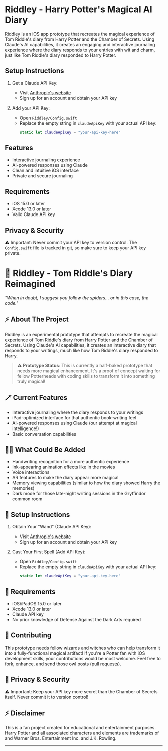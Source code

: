 # Riddley - Harry Potter's Magical AI Diary

Riddley is an iOS app prototype that recreates the magical experience of Tom Riddle's diary from Harry Potter and the Chamber of Secrets. Using Claude's AI capabilities, it creates an engaging and interactive journaling experience where the diary responds to your entries with wit and charm, just like Tom Riddle's diary responded to Harry Potter.

## Setup Instructions

1. Get a Claude API Key:
   - Visit [Anthropic's website](https://www.anthropic.com/)
   - Sign up for an account and obtain your API key
   
2. Add your API Key:
   - Open `Riddley/Config.swift`
   - Replace the empty string in `claudeApiKey` with your actual API key:
     ```swift
     static let claudeApiKey = "your-api-key-here"
     ```

## Features

- Interactive journaling experience
- AI-powered responses using Claude
- Clean and intuitive iOS interface
- Private and secure journaling

## Requirements

- iOS 15.0 or later
- Xcode 13.0 or later
- Valid Claude API key

## Privacy & Security

⚠️ Important: Never commit your API key to version control. The `Config.swift` file is tracked in git, so make sure to keep your API key private.

# 📔 Riddley - Tom Riddle's Diary Reimagined

*"When in doubt, I suggest you follow the spiders... or in this case, the code."* 

## ⚡️ About The Project

Riddley is an experimental prototype that attempts to recreate the magical experience of Tom Riddle's diary from Harry Potter and the Chamber of Secrets. Using Claude's AI capabilities, it creates an interactive diary that responds to your writings, much like how Tom Riddle's diary responded to Harry.

> **⚠️ Prototype Status**: This is currently a half-baked prototype that needs more magical enhancement. It's a proof of concept waiting for fellow Potterheads with coding skills to transform it into something truly magical!

## 🪄 Current Features

- Interactive journaling where the diary responds to your writings
- iPad-optimized interface for that authentic book-writing feel
- AI-powered responses using Claude (our attempt at magical intelligence!)
- Basic conversation capabilities

## 🧙‍♂️ What Could Be Added

- Handwriting recognition for a more authentic experience
- Ink-appearing animation effects like in the movies
- Voice interactions
- AR features to make the diary appear more magical
- Memory viewing capabilities (similar to how the diary showed Harry the memories)
- Dark mode for those late-night writing sessions in the Gryffindor common room

## 🚀 Setup Instructions

1. Obtain Your "Wand" (Claude API Key):
   - Visit [Anthropic's website](https://www.anthropic.com/)
   - Sign up for an account and obtain your API key
   
2. Cast Your First Spell (Add API Key):
   - Open `Riddley/Config.swift`
   - Replace the empty string in `claudeApiKey` with your actual API key:
     ```swift
     static let claudeApiKey = "your-api-key-here"
     ```

## 📱 Requirements

- iOS/iPadOS 15.0 or later
- Xcode 13.0 or later
- Claude API key
- No prior knowledge of Defense Against the Dark Arts required

## 🤝 Contributing

This prototype needs fellow wizards and witches who can help transform it into a fully-functional magical artifact! If you're a Potter fan with iOS development skills, your contributions would be most welcome. Feel free to fork, enhance, and send those owl posts (pull requests).

## 📜 Privacy & Security

⚠️ Important: Keep your API key more secret than the Chamber of Secrets itself. Never commit it to version control!

## ⚡️ Disclaimer

This is a fan project created for educational and entertainment purposes. Harry Potter and all associated characters and elements are trademarks of and  Warner Bros. Entertainment Inc. and J.K. Rowling.

---

